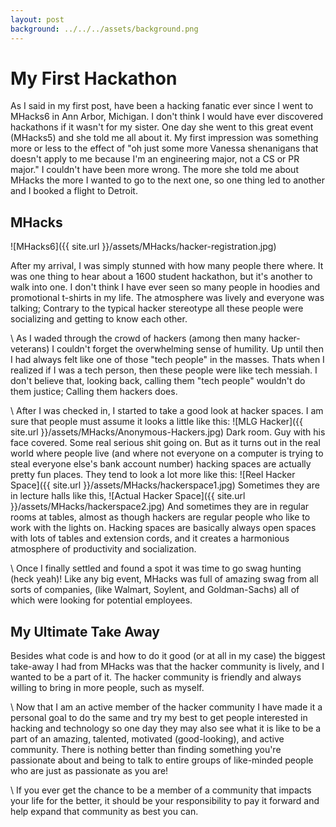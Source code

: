 ```yaml
---
layout: post
background: ../../../assets/background.png
---
```


# My First Hackathon
As I said in my first post, have been a hacking fanatic ever since I went to MHacks6
in Ann Arbor, Michigan. I don't think I would have ever discovered hackathons if it
wasn't for my sister. One day she went to this great event (MHacks5) and she told me
all about it. My first impression was something more or less to the effect of "oh just
some more Vanessa shenanigans that doesn't apply to me because I'm an engineering
major, not a CS or PR major." I couldn't have been more wrong. The more she told me
about MHacks the more I wanted to go to the next one, so one thing led to another and
I booked a flight to Detroit.

## MHacks

![MHacks6]({{ site.url }}/assets/MHacks/hacker-registration.jpg)

After my arrival, I was simply stunned with how many people there where. It was one
thing to hear about a 1600 student hackathon, but it's another to walk into one. I don't
think I have ever seen so many people in hoodies and promotional t-shirts in my life. The
atmosphere was lively and everyone was talking; Contrary to the typical hacker stereotype
all these people were socializing and getting to know each other.

\\
As I waded through the crowd of hackers (among then many hacker-veterans) I couldn't
forget the overwhelming sense of humility. Up until then I had always felt like one of
those "tech people" in the masses. Thats when I realized if I was a tech person, then
these people were like tech messiah. I don't believe that, looking back, calling them
"tech people" wouldn't do them justice; Calling them hackers does.

\\
After I was checked in, I started to take a good look at hacker spaces.
I am sure that people must assume it looks a little like this:
![MLG Hacker]({{ site.url }}/assets/MHacks/Anonymous-Hackers.jpg)
Dark room. Guy with his face covered. Some real serious shit going on. But as it turns
out in the real world where people live (and where not everyone on a computer is trying
to steal everyone else's bank account number) hacking spaces are actually pretty fun
places. They tend to look a lot more like this:
![Reel Hacker Space]({{ site.url }}/assets/MHacks/hackerspace1.jpg)
Sometimes they are in lecture halls like this,
![Actual Hacker Space]({{ site.url }}/assets/MHacks/hackerspace2.jpg)
And sometimes they are in regular rooms at tables, almost as though hackers are
regular people who like to work with the lights on. Hacking spaces are basically always
open spaces with lots of tables and extension cords, and it creates a harmonious atmosphere
of productivity and socialization.

\\
Once I finally settled and found a spot it was time to go swag hunting (heck yeah)!
Like any big event, MHacks was full of amazing swag from all sorts of companies, (like Walmart,
Soylent, and Goldman-Sachs) all of which were looking for potential employees.

## My Ultimate Take Away

Besides what code is and how to do it good (or at all in my case) the biggest take-away
I had from MHacks was that the hacker community is lively, and I wanted to be a part of it.
The hacker community is friendly and always willing to bring in more people, such as myself.

\\
Now that I am an active member of the hacker community I have made it a personal goal to
do the same and try my best to get people interested in hacking and technology so one day
they may also see what it is like to be a part of an amazing, talented, motivated (good-looking),
and active community. There is nothing better than finding something you're passionate about and
being to talk to entire groups of like-minded people who are just as passionate as you are!

\\
If you ever get the chance to be a member of a community that impacts your life for the better,
it should be your responsibility to pay it forward and help expand that community as best you can.
